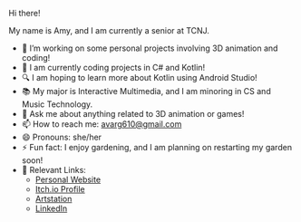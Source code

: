 Hi there!

My name is Amy, and I am currently a senior at TCNJ.

- 🔭 I’m working on some personal projects involving 3D animation and coding!
- 🌱 I am currently coding projects in C# and Kotlin!
- 🔍 I am hoping to learn more about Kotlin using Android Studio!
- 📚 My major is Interactive Multimedia, and I am minoring in CS and Music Technology.
- 💬 Ask me about anything related to 3D animation or games!
- 📫 How to reach me: avarg610@gmail.com
- 😄 Pronouns: she/her
- ⚡ Fun fact: I enjoy gardening, and I am planning on restarting my garden soon!
- 🔗 Relevant Links:
  - [Personal Website](https://a-vargas-gp.github.io/)
  - [Itch.io Profile](https://a-varg.itch.io)
  - [Artstation](https://www.artstation.com/vargas-amy_gp)
  - [LinkedIn](https://www.linkedin.com/in/vargas-amy)

